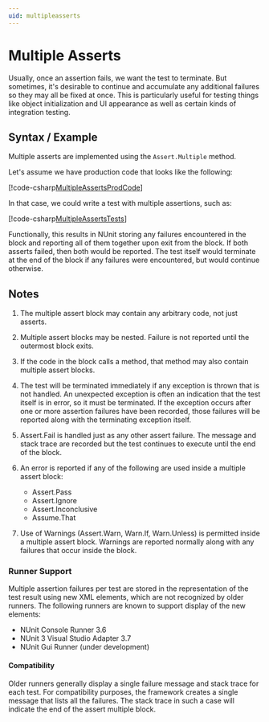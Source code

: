 ```yaml
---
uid: multipleasserts
---
```


# Multiple Asserts

Usually, once an assertion fails, we want the test to terminate. But sometimes, it's desirable to continue and accumulate any additional failures so they may all be fixed at once. This is particularly useful for testing things like object initialization and UI appearance as well as certain kinds of integration testing.

## Syntax / Example

Multiple asserts are implemented using the `Assert.Multiple` method.

Let's assume we have production code that looks like the following:

[!code-csharp[MultipleAssertsProdCode](~/snippets/Snippets.NUnit/MultipleAsserts.cs#MultipleAssertsProdCode)]

In that case, we could write a test with multiple assertions, such as:

[!code-csharp[MultipleAssertsTests](~/snippets/Snippets.NUnit/MultipleAsserts.cs#MultipleAssertsTests)]

Functionally, this results in NUnit storing any failures encountered in the block and reporting all of them together upon exit from the block. If both asserts failed, then both would be reported. The test itself would terminate at the end of the block if any failures were encountered, but would continue otherwise.

## Notes

1. The multiple assert block may contain any arbitrary code, not just asserts.

2. Multiple assert blocks may be nested. Failure is not reported until the  outermost block exits.

3. If the code in the block calls a method, that method may also contain multiple assert blocks.

4. The test will be terminated immediately if any exception is thrown that is not handled. An unexpected exception is often an indication that the test itself is in error, so it must be terminated. If the exception occurs after one or more assertion failures have been recorded, those failures will be reported along with the terminating exception itself.

5. Assert.Fail is handled just as any other assert failure. The message and stack trace are recorded but the test continues to execute until the end of the block.

6. An error is reported if any of the following are used inside a multiple assert block:
   * Assert.Pass
   * Assert.Ignore
   * Assert.Inconclusive
   * Assume.That

7. Use of Warnings (Assert.Warn, Warn.If, Warn.Unless) is permitted inside a multiple assert block. Warnings are reported normally along with any failures that occur inside the block.

### Runner Support

Multiple assertion failures per test are stored in the representation of the test result using new XML elements, which are not recognized by older runners. The following runners are known to support display of the new elements:

* NUnit Console Runner 3.6
* NUnit 3 Visual Studio Adapter 3.7
* NUnit Gui Runner (under development)

#### Compatibility

Older runners generally display a single failure message and stack trace for each test. For compatibility purposes, the framework creates a single message that lists all the failures. The stack trace in such a case will indicate the end of the assert multiple block.
